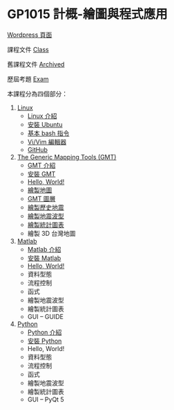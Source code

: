 # GP1015 計概-繪圖與程式應用

[Wordpress 頁面](https://jimmylab.wordpress.com/gp1015/)

課程文件 [Class](Class) 

舊課程文件 [Archived](Archcived) 

歷屆考題 [Exam](Exam) 

本課程分為四個部分：

1. [Linux](https://jimmylab.wordpress.com/gp1015/linux/)
   - [Linux 介紹](https://jimmylab.wordpress.com/gp1015/linux/about-linux/)
   - [安裝 Ubuntu](https://jimmylab.wordpress.com/gp1015/linux/install-ubuntu/)
   - [基本 bash 指令](https://jimmylab.wordpress.com/gp1015/linux/linux-command/)
   - [Vi/Vim 編輯器](https://jimmylab.wordpress.com/gp1015/linux/vi/)
   - [GitHub](https://jimmylab.wordpress.com/gp1015/linux/github/)
2. [The Generic Mapping Tools (GMT)](https://jimmylab.wordpress.com/gp1015/gmt/)
   - [GMT 介紹](https://jimmylab.wordpress.com/gp1015/gmt/about-gmt/)
   - [安裝 GMT](https://jimmylab.wordpress.com/gp1015/gmt/install-gmt/)
   - [Hello, World!](https://jimmylab.wordpress.com/gp1015/gmt/gmt-hello-world/)
   - [繪製地圖](https://jimmylab.wordpress.com/gp1015/gmt/gmt-plot-map/)
   - [GMT 圖層](https://jimmylab.wordpress.com/gp1015/gmt/gmt-layer/)
   - [繪製歷史地震](https://jimmylab.wordpress.com/gp1015/gmt/gmt-plot-quake/)
   - [繪製地震波型](https://jimmylab.wordpress.com/gp1015/gmt/gmt-plot-wave/)
   - [繪製統計圖表](https://jimmylab.wordpress.com/gp1015/gmt/gmt-plot-diagram/)
   - 繪製 3D 台灣地圖
3. [Matlab](https://jimmylab.wordpress.com/gp1015/matlab/)
   - [Matlab 介紹](https://jimmylab.wordpress.com/gp1015/matlab/about-matlab/)
   - [安裝 Matlab](https://jimmylab.wordpress.com/gp1015/matlab/install-matlab/)
   - [Hello, World!](https://jimmylab.wordpress.com/gp1015/matlab/matlab-hello-world/)
   - 資料型態
   - 流程控制
   - 函式
   - 繪製地震波型
   - 繪製統計圖表
   - GUI – GUIDE
4. [Python](https://jimmylab.wordpress.com/gp1015/python/)
   - [Python 介紹](https://jimmylab.wordpress.com/gp1015/python/about-python/)
   - [安裝 Python](https://jimmylab.wordpress.com/gp1015/python/install-python/)
   - Hello, World!
   - 資料型態
   - 流程控制
   - 函式
   - 繪製地震波型
   - 繪製統計圖表
   - GUI – PyQt 5
